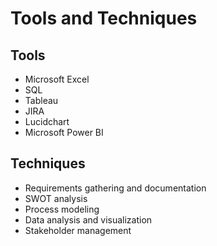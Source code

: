 # Tools and Techniques

## Tools
- Microsoft Excel
- SQL
- Tableau
- JIRA
- Lucidchart
- Microsoft Power BI

## Techniques
- Requirements gathering and documentation
- SWOT analysis
- Process modeling
- Data analysis and visualization
- Stakeholder management

